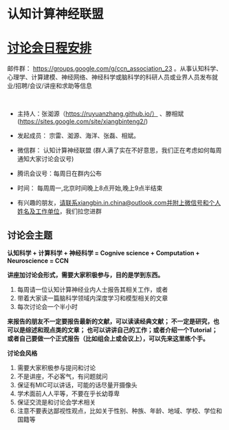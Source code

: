 # 认知计算神经联盟 

# **[讨论会日程安排](https://xbtinchina.github.io/CCN_Association/)**

邮件群： https://groups.google.com/g/ccn_association_23  。从事认知科学、心理学、计算建模、神经网络、神经科学或脑科学的科研人员或业界人员发布就业/招聘/会议/讲座和求助等信息

<br/>

* 主持人：张洳源（https://ruyuanzhang.github.io/） 、滕相斌 (https://sites.google.com/site/xiangbinteng2/)

* 发起成员： 宗雷、洳源、海洋、张磊、相斌。

* 微信群： 认知计算神经联盟 (群人满了实在不好意思，我们正在考虑如何每周通知大家讨论会议号)

* 腾讯会议号：每周日在群内公布

* 时间： 每周周一,北京时间晚上8点开始,晚上9点半结束	

* 有兴趣的朋友，请联系xiangbin.in.china@outlook.com并附上微信号和个人姓名及工作单位，我们拉您进群

## 讨论会主题

**认知科学 + 计算科学 + 神经科学 = Cognive science + Computation + Neuroscience = CCN**

**讲座加讨论会形式，需要大家积极参与，目的是学到东西。**
1. 每周请一位认知计算神经业内人士报告其相关工作，或者
2. 带着大家读一篇脑科学领域内深度学习和模型相关的文章
3. 每次讨论会一个半小时

**来报告的朋友不一定要报告最新的文献，可以读读经典文献；
不一定是研究，也可以是综述和观点类的文章；
也可以讲讲自己的工作；或者介绍一个Tutorial；
或者自己要做一个正式报告（比如组会上或会议上），可以先来这里练个手。**

**讨论会风格**
1. 需要大家积极参与提问和讨论
2. 不是讲座，不必客气，有问题就问
3. 保证有MIC可以讲话，可能的话尽量开摄像头
4. 学术面前人人平等，不要在乎长幼尊卑
5. 保证交流是和讨论会学术相关
6. 注意不要表达鄙视性观点，比如关于性别、种族、年龄、地域、学校、学位和国籍等

